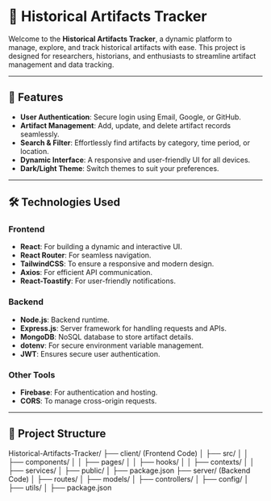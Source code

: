 # 🏺 Historical Artifacts Tracker  

Welcome to the **Historical Artifacts Tracker**, a dynamic platform to manage, explore, and track historical artifacts with ease. This project is designed for researchers, historians, and enthusiasts to streamline artifact management and data tracking.

---

## 🚀 Features  

- **User Authentication**: Secure login using Email, Google, or GitHub.  
- **Artifact Management**: Add, update, and delete artifact records seamlessly.  
- **Search & Filter**: Effortlessly find artifacts by category, time period, or location.  
- **Dynamic Interface**: A responsive and user-friendly UI for all devices.  
- **Dark/Light Theme**: Switch themes to suit your preferences.  

---

## 🛠️ Technologies Used  

### Frontend  
- **React**: For building a dynamic and interactive UI.  
- **React Router**: For seamless navigation.  
- **TailwindCSS**: To ensure a responsive and modern design.  
- **Axios**: For efficient API communication.  
- **React-Toastify**: For user-friendly notifications.  

### Backend  
- **Node.js**: Backend runtime.  
- **Express.js**: Server framework for handling requests and APIs.  
- **MongoDB**: NoSQL database to store artifact details.  
- **dotenv**: For secure environment variable management.  
- **JWT**: Ensures secure user authentication.  

### Other Tools  
- **Firebase**: For authentication and hosting.  
- **CORS**: To manage cross-origin requests.

---

## 📂 Project Structure  
Historical-Artifacts-Tracker/ ├── client/ (Frontend Code) │ ├── src/ │ │ ├── components/ │ │ ├── pages/ │ │ ├── hooks/ │ │ ├── contexts/ │ │ ├── services/ │ ├── public/ │ ├── package.json ├── server/ (Backend Code) │ ├── routes/ │ ├── models/ │ ├── controllers/ │ ├── config/ │ ├── utils/ │ ├── package.json
